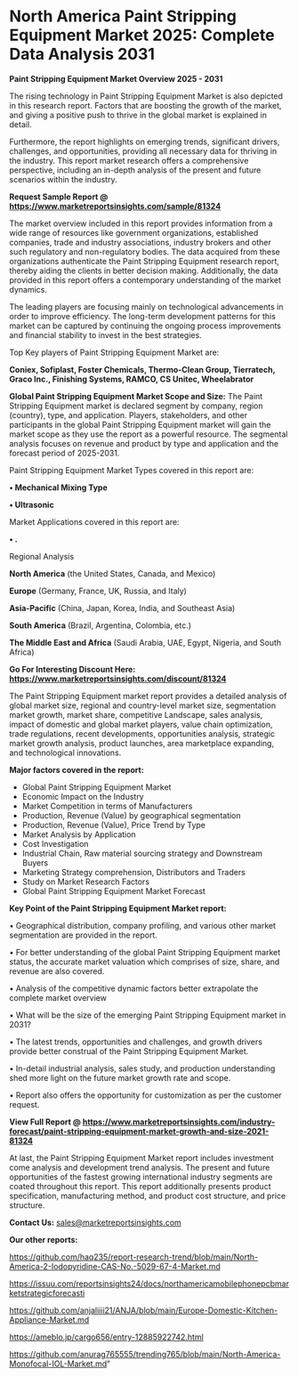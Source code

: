 # North America Paint Stripping Equipment Market 2025: Complete Data Analysis 2031

<Strong> Paint Stripping Equipment Market Overview 2025 - 2031</strong>

The rising technology in Paint Stripping Equipment Market is also depicted in this research report. Factors that are boosting the growth of the market, and giving a positive push to thrive in the global market is explained in detail.

Furthermore, the report highlights on emerging trends, significant drivers, challenges, and opportunities, providing all necessary data for thriving in the industry. This report market research offers a comprehensive perspective, including an in-depth analysis of the present and future scenarios within the industry.

<strong>Request Sample Report @ <a href=https://www.marketreportsinsights.com/sample/81324>https://www.marketreportsinsights.com/sample/81324</a></strong>

The market overview included in this report provides information from a wide range of resources like government organizations, established companies, trade and industry associations, industry brokers and other such regulatory and non-regulatory bodies. The data acquired from these organizations authenticate the Paint Stripping Equipment research report, thereby aiding the clients in better decision making. Additionally, the data provided in this report offers a contemporary understanding of the market dynamics.

The leading players are focusing mainly on technological advancements in order to improve efficiency. The long-term development patterns for this market can be captured by continuing the ongoing process improvements and financial stability to invest in the best strategies.

Top Key players of Paint Stripping Equipment Market are:

<strong>Coniex, Sofiplast, Foster Chemicals, Thermo-Clean Group, Tierratech, Graco Inc., Finishing Systems, RAMCO, CS Unitec, Wheelabrator</strong>

<strong><b>Global Paint Stripping Equipment Market Scope and Size:</b></strong>
The Paint Stripping Equipment market is declared segment by company, region (country), type, and application. Players, stakeholders, and other participants in the global Paint Stripping Equipment market will gain the market scope as they use the report as a powerful resource. The segmental analysis focuses on revenue and product by type and application and the forecast period of 2025-2031.

Paint Stripping Equipment Market Types covered in this report are:

<strong>• Mechanical Mixing Type

• Ultrasonic</strong>

Market Applications covered in this report are:

<strong>• .</strong> 

Regional Analysis

<strong>North America</strong> (the United States, Canada, and Mexico)

<strong>Europe</strong> (Germany, France, UK, Russia, and Italy)

<strong>Asia-Pacific</strong> (China, Japan, Korea, India, and Southeast Asia)

<strong>South America</strong> (Brazil, Argentina, Colombia, etc.)

<strong>The Middle East and Africa</strong> (Saudi Arabia, UAE, Egypt, Nigeria, and South Africa)

<strong>Go For Interesting Discount Here: <a href=https://www.marketreportsinsights.com/discount/81324>https://www.marketreportsinsights.com/discount/81324</a></strong>

The Paint Stripping Equipment market report provides a detailed analysis of global market size, regional and country-level market size, segmentation market growth, market share, competitive Landscape, sales analysis, impact of domestic and global market players, value chain optimization, trade regulations, recent developments, opportunities analysis, strategic market growth analysis, product launches, area marketplace expanding, and technological innovations.

<strong><b>Major factors covered in the report:</b></strong>
<ul>
  <li>Global Paint Stripping Equipment Market </li>
  <li>Economic Impact on the Industry</li>
  <li>Market Competition in terms of Manufacturers</li>
  <li>Production, Revenue (Value) by geographical segmentation</li>
  <li>Production, Revenue (Value), Price Trend by Type</li>
  <li>Market Analysis by Application</li>
  <li>Cost Investigation</li>
  <li>Industrial Chain, Raw material sourcing strategy and Downstream Buyers</li>
  <li>Marketing Strategy comprehension, Distributors and Traders</li>
  <li>Study on Market Research Factors</li>
  <li>Global Paint Stripping Equipment Market Forecast</li>
</ul>

<strong><b>Key Point of the Paint Stripping Equipment Market report:</b></strong>

• Geographical distribution, company profiling, and various other market segmentation are provided in the report.

• For better understanding of the global Paint Stripping Equipment market status, the accurate market valuation which comprises of size, share, and revenue are also covered.

• Analysis of the competitive dynamic factors better extrapolate the complete market overview

• What will be the size of the emerging Paint Stripping Equipment market in 2031?

• The latest trends, opportunities and challenges, and growth drivers provide better construal of the Paint Stripping Equipment Market.

• In-detail industrial analysis, sales study, and production understanding shed more light on the future market growth rate and scope.

• Report also offers the opportunity for customization as per the customer request.

<strong><b>View Full Report @ <a href=https://www.marketreportsinsights.com/industry-forecast/paint-stripping-equipment-market-growth-and-size-2021-81324>https://www.marketreportsinsights.com/industry-forecast/paint-stripping-equipment-market-growth-and-size-2021-81324</a></b></strong>


At last, the Paint Stripping Equipment Market report includes investment come analysis and development trend analysis. The present and future opportunities of the fastest growing international industry segments are coated throughout this report. This report additionally presents product specification, manufacturing method, and product cost structure, and price structure.

<strong>Contact Us:</strong>
sales@marketreportsinsights.com

<strong>Our other reports:</strong>

<a href=https://github.com/haq235/report-research-trend/blob/main/North-America-2-Iodopyridine-CAS-No.-5029-67-4-Market.md>https://github.com/haq235/report-research-trend/blob/main/North-America-2-Iodopyridine-CAS-No.-5029-67-4-Market.md</a>

<a href=https://issuu.com/reportsinsights24/docs/northamericamobilephonepcbmarketstrategicforecasti>https://issuu.com/reportsinsights24/docs/northamericamobilephonepcbmarketstrategicforecasti</a>

<a href=https://github.com/anjaliiii21/ANJA/blob/main/Europe-Domestic-Kitchen-Appliance-Market.md>https://github.com/anjaliiii21/ANJA/blob/main/Europe-Domestic-Kitchen-Appliance-Market.md</a>

<a href=https://ameblo.jp/cargo656/entry-12885922742.html>https://ameblo.jp/cargo656/entry-12885922742.html</a>

<a href=https://github.com/anurag765555/trending765/blob/main/North-America-Monofocal-IOL-Market.md>https://github.com/anurag765555/trending765/blob/main/North-America-Monofocal-IOL-Market.md</a>"
